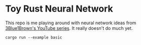 # Toy Rust Neural Network

This repo is me playing around with neural network ideas from [3Blue1Brown's YouTube series](https://www.youtube.com/watch?v=aircAruvnKk&list=PLZHQObOWTQDNU6R1_67000Dx_ZCJB-3pi). It really doesn't do much yet.

```
cargo run --example basic
```
